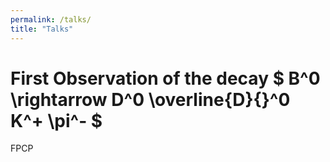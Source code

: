 ```yaml
---
permalink: /talks/
title: "Talks"
---
```


# First Observation of the decay $` B^0 \rightarrow D^0 \overline{D}{}^0 K^+ \pi^- `$
FPCP
